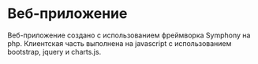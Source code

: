 # Веб-приложение

Веб-приложение создано с использованием фреймворка Symphony на php. Клиентская часть выполнена на javascript с использованием bootstrap, jquery и charts.js.
